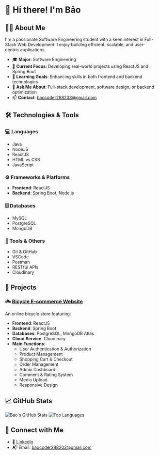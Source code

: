 # 👋 Hi there! I'm Bảo

## 👨‍💻 About Me
I'm a passionate Software Engineering student with a keen interest in Full-Stack Web Development. I enjoy building efficient, scalable, and user-centric applications.

- 🎓 **Major**: Software Engineering
- 🚀 **Current Focus**: Developing real-world projects using ReactJS and Spring Boot
- 🧠 **Learning Goals**: Enhancing skills in both frontend and backend technologies
- 💬 **Ask Me About**: Full-stack development, software design, or backend optimization
- 📫 **Contact**: baocoder288203@gmail.com

## 🛠️ Technologies & Tools

### 💻 Languages
- Java
- NodeJS
- ReactJS
- HTML vs CSS
- JavaScript

### ⚙️ Frameworks & Platforms
- **Frontend**: ReactJS
- **Backend**: Spring Boot, Node.js

### 🗄️ Databases
- MySQL
- PostgreSQL
- MongoDB

### 🧰 Tools & Others
- Git & GitHub
- VSCode
- Postman
- RESTful APIs
- Cloudinary

## 📂 Projects

### 🚲 [Bicycle E-commerce Website](https://github.com/BaoCoder288203/-Web-Site-Bicycle_E-commerce_FE)
An online bicycle store featuring:
- **Frontend**: ReactJS
- **Backend**: Spring Boot
- **Databases**: PostgreSQL, MongoDB Atlas
- **Cloud Service**: Cloudinary
- **Main Functions**:
  - User Authentication & Authorization
  - Product Management
  - Shopping Cart & Checkout
  - Order Management
  - Admin Dashboard
  - Comment & Rating System
  - Media Upload
  - Responsive Design

## 📈 GitHub Stats

![Bao's GitHub Stats](https://github-readme-stats.vercel.app/api?username=BaoCoder288203&show_icons=true&theme=radical)
![Top Languages](https://github-readme-stats.vercel.app/api/top-langs/?username=BaoCoder288203&layout=compact&theme=radical)

## 🔗 Connect with Me

- 💼 [LinkedIn](https://www.linkedin.com/in/bao-nguyen-123456789/)
- 📬 Email: baocoder288203@gmail.com
